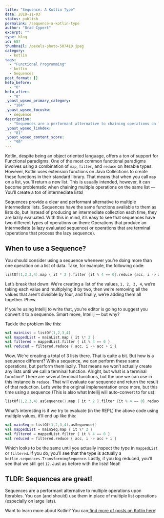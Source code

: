 ```yaml
---
title: "Sequence: A Kotlin Type"
date: 2018-11-03
status: publish
permalink: /sequence-a-kotlin-type
author: "Brad Cypert"
excerpt: ""
type: blog
id: 687
thumbnail: /pexels-photo-507410.jpeg
category:
  - kotlin
tags:
  - "Functional Programming"
  - kotlin
  - Sequences
post_format: []
hefo_before:
  - "0"
hefo_after:
  - "0"
_yoast_wpseo_primary_category:
  - "104"
_yoast_wpseo_focuskw:
  - sequence
description:
  - "Sequences are a performant alternative to chaining operations on list-like data structures. You should consider a sequence anytime you would perform multiple operations on a list."
_yoast_wpseo_linkdex:
  - "81"
_yoast_wpseo_content_score:
  - "90"
---
```


Kotlin, despite being an object oriented language, offers a ton of support for Functional paradigms. One of the most common functional paradigms involves using a combination of `map`, `filter`, and `reduce` on Iterable types. However, Kotlin uses extension functions on Java Collections to create these functions in their standard library. That means that when you call `map` on a list, you’ll return a new list. This is usually intended, however, it can become problematic when chaining multiple operations on the same list — You’ll create a ton of intermediate lists!

Sequences provide a clear and performant alternative to multiple intermediate lists. Sequences have the same functions available to them as lists do, but instead of producing an intermediate collection each time, they are lazily evaluated. With this in mind, it’s easy to see that sequences have two different types of operations on them: Operations that produce an intermediate (a lazy evaluated sequence) or operations that are terminal (operations that process the lazy sequence).

## When to use a Sequence?

You should consider using a sequence whenever you’re doing more than one operation on a list of data. Take, for example, the following code:

```kotlin
listOf(1,2,3,4).map { it * 2 }.filter {it % 4 == 0}.reduce {acc, i -> acc + i}
```

Let’s break that down: We’re creating a list of the values, `1, 2, 3, 4`, we’re taking each value and multiplying it by two, then we’re removing all the values that aren’t divisible by four, and finally, we’re adding them all together. Phew.

If you’re using Intellij to write that, you’re editor is going to suggest you convert it to a sequence. Smart move, Intellij — but why?

Tackle the problem like this:

```kotlin
val mainList = listOf(1,2,3,4)
val mappedList = mainList.map { it \* 2 }
val filtered = mappedList.filter { it % 4 == 0 }
val reduced = filtered.reduce { acc, i -> acc + i }

```

Wow. We’re creating a total of 3 lists there. That is quite a bit. But how is a sequence different? With a sequence, we can perform these same operations, but perform them lazily. That means we won’t actually create any lists until we call a terminal function. Alright, but what is a terminal function?
There are several terminal functions, but the one we can use in this instance is `reduce`. That will evaluate our sequence and return the result of that reduction. Let’s write the original implementation once more, but this time using a sequence (This is also what Intellij will auto-convert to for us):

```kotlin
listOf(1,2,3,4).asSequence().map { it * 2 }.filter {it % 4 == 0}.reduce {acc, i -> acc + i}
```

What’s interesting is if we try to evaluate (in the REPL) the above code using multiple values, it’ll end up like this:

```kotlin
val mainSeq = listOf(1,2,3,4).asSequence()
val mappedList = mainSeq.map { it \* 2 }
val filtered = mappedList.filter { it % 4 == 0 }
val reduced = filtered.reduce { acc, i -> acc + i }
```

Which looks to be the same until you actually inspect the type in `mappedList` or `filtered`. If you do, you’ll see that the type is actually a `kotlin.sequences.TransformingSequence`. Lastly, if you log reduced, you’ll see that we still get `12`. Just as before with the lists! Neat!

## TLDR: Sequences are great!

Sequences are a performant alternative to multiple operations upon Iterables. You can (and should) use them in place of multiple list operations (especially on large lists).

Want to learn more about Kotlin? You can[ find more of posts on Kotlin here](http://www.bradcypert.com/tags/kotlin/)!
